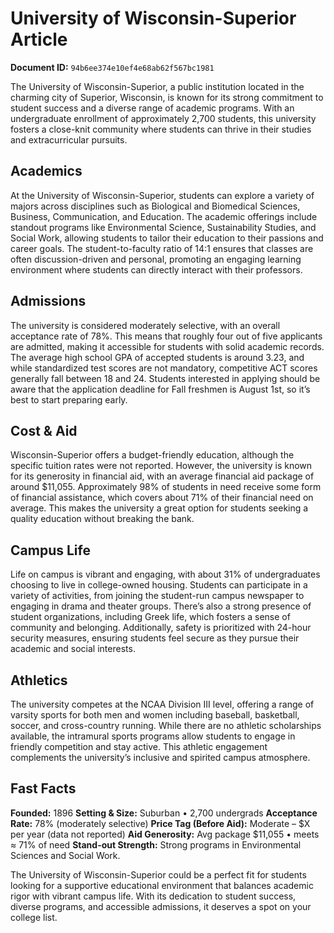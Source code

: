# University of Wisconsin-Superior Article

**Document ID:** `94b6ee374e10ef4e68ab62f567bc1981`

The University of Wisconsin-Superior, a public institution located in the charming city of Superior, Wisconsin, is known for its strong commitment to student success and a diverse range of academic programs. With an undergraduate enrollment of approximately 2,700 students, this university fosters a close-knit community where students can thrive in their studies and extracurricular pursuits.

## Academics
At the University of Wisconsin-Superior, students can explore a variety of majors across disciplines such as Biological and Biomedical Sciences, Business, Communication, and Education. The academic offerings include standout programs like Environmental Science, Sustainability Studies, and Social Work, allowing students to tailor their education to their passions and career goals. The student-to-faculty ratio of 14:1 ensures that classes are often discussion-driven and personal, promoting an engaging learning environment where students can directly interact with their professors.

## Admissions
The university is considered moderately selective, with an overall acceptance rate of 78%. This means that roughly four out of five applicants are admitted, making it accessible for students with solid academic records. The average high school GPA of accepted students is around 3.23, and while standardized test scores are not mandatory, competitive ACT scores generally fall between 18 and 24. Students interested in applying should be aware that the application deadline for Fall freshmen is August 1st, so it’s best to start preparing early.

## Cost & Aid
Wisconsin-Superior offers a budget-friendly education, although the specific tuition rates were not reported. However, the university is known for its generosity in financial aid, with an average financial aid package of around $11,055. Approximately 98% of students in need receive some form of financial assistance, which covers about 71% of their financial need on average. This makes the university a great option for students seeking a quality education without breaking the bank.

## Campus Life
Life on campus is vibrant and engaging, with about 31% of undergraduates choosing to live in college-owned housing. Students can participate in a variety of activities, from joining the student-run campus newspaper to engaging in drama and theater groups. There’s also a strong presence of student organizations, including Greek life, which fosters a sense of community and belonging. Additionally, safety is prioritized with 24-hour security measures, ensuring students feel secure as they pursue their academic and social interests.

## Athletics
The university competes at the NCAA Division III level, offering a range of varsity sports for both men and women including baseball, basketball, soccer, and cross-country running. While there are no athletic scholarships available, the intramural sports programs allow students to engage in friendly competition and stay active. This athletic engagement complements the university’s inclusive and spirited campus atmosphere.

## Fast Facts
**Founded:** 1896
**Setting & Size:** Suburban • 2,700 undergrads
**Acceptance Rate:** 78% (moderately selective)
**Price Tag (Before Aid):** Moderate – $X per year (data not reported)
**Aid Generosity:** Avg package $11,055 • meets ≈ 71% of need
**Stand-out Strength:** Strong programs in Environmental Sciences and Social Work.

The University of Wisconsin-Superior could be a perfect fit for students looking for a supportive educational environment that balances academic rigor with vibrant campus life. With its dedication to student success, diverse programs, and accessible admissions, it deserves a spot on your college list.
